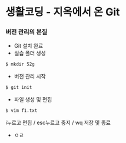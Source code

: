 # 생활코딩 - 지옥에서 온 Git

### 버전 관리의 본질

- Git 설치 완료
- 실습 폴더 생성
```bash
$ mkdir 52g
```
- 버전 관리 시작
```bash
$ git init
```
- 파일 생성 및 편집
```bash
$ vim f1.txt
```
i누르고 편집 / esc누르고 중지 / wq 저장 및 종료
- ㅇㄹ